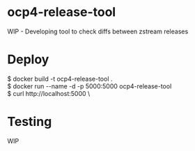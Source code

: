 # ocp4-release-tool
WIP - Developing tool to check diffs between zstream releases

# Deploy
$ docker build -t ocp4-release-tool . \
$ docker run --name <name> -d -p 5000:5000 ocp4-release-tool \
$ curl http://localhost:5000 \

# Testing
WIP
